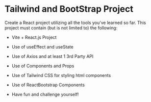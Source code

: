 # Tailwind and BootStrap Project

Create a React project utilizing all the tools you've learned so far. This project must contain (but is not limited to) the following:
  
  - Vite + React.js Project

  - Use of useEffect and useState

  - Use of Axios and at least 1 3rd Party API

  - Use of Components and Props

  - Use of Tailwind CSS for styling html components

  - Use of ReactBootstrap Components

  - Have fun and challenge yourself!
